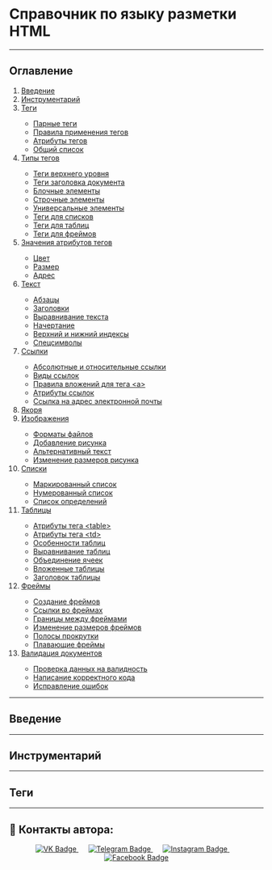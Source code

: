 <h1>Справочник по языку разметки HTML</h1>

---

<!-- Оглавление -->
<h2>Оглавление</h2>
<nav>
    <ol>
        <li><a href="#раздел-1">Введение</a></li>
        <li><a href="#раздел-2">Инструментарий</a></li>
        <li><a href="#раздел-3">Теги</a></li>
        <ul>
            <li><a href="#подраздел-3.1">Парные теги</a></li>
            <li><a href="#подраздел-3.2">Правила применения тегов</a></li>
            <li><a href="#подраздел-3.3">Атрибуты тегов</a></li>
            <li><a href="#подраздел-3.4">Общий список</a></li>
        </ul>
        <li><a href="#раздел-4">Типы тегов</a></li>
        <ul>
            <li><a href="#подраздел-4.1">Теги верхнего уровня</a></li>
            <li><a href="#подраздел-4.2">Теги заголовка документа</a></li>
            <li><a href="#подраздел-4.3">Блочные элементы</a></li>
            <li><a href="#подраздел-4.4">Строчные элементы</a></li>
            <li><a href="#подраздел-4.5">Универсальные элементы</a></li>
            <li><a href="#подраздел-4.6">Теги для списков</a></li>
            <li><a href="#подраздел-4.7">Теги для таблиц</a></li>
            <li><a href="#подраздел-4.8">Теги для фреймов</a></li>
        </ul>
        <li><a href="#раздел-5">Значения атрибутов тегов</a></li>
        <ul>
            <li><a href="#подраздел-5.1">Цвет</a></li>
            <li><a href="#подраздел-5.2">Размер</a></li>
            <li><a href="#подраздел-5.3">Адрес</a></li>
        </ul>
        <li><a href="#раздел-6">Текст</a></li>
        <ul>
            <li><a href="#подраздел-6.1">Абзацы</a></li>
            <li><a href="#подраздел-6.2">Заголовки</a></li>
            <li><a href="#подраздел-6.3">Выравнивание текста</a></li>
            <li><a href="#подраздел-6.4">Начертание</a></li>
            <li><a href="#подраздел-6.5">Верхний и нижний индексы</a></li>
            <li><a href="#подраздел-6.6">Спецсимволы</a></li>
        </ul>
        <li><a href="#раздел-7">Ссылки</a></li>
        <ul>
            <li><a href="#подраздел-7.1">Абсолютные и относительные ссылки</a></li>
            <li><a href="#подраздел-7.2">Виды ссылок</a></li>
            <li><a href="#подраздел-7.3">Правила вложений для тега &#60;a&#62;</a></li>
            <li><a href="#подраздел-7.4">Атрибуты ссылок</a></li>
            <li><a href="#подраздел-7.5">Ссылка на адрес электронной почты</a></li>
        </ul>
        <li><a href="#раздел-8">Якоря</a></li>
        <li><a href="#раздел-9">Изображения</a></li>
        <ul>
            <li><a href="#подраздел-9.1">Форматы файлов</a></li>
            <li><a href="#подраздел-9.2">Добавление рисунка</a></li>
            <li><a href="#подраздел-9.3">Альтернативный текст</a></li>
            <li><a href="#подраздел-9.3">Изменение размеров рисунка</a></li>
        </ul>
        <li><a href="#раздел-10">Списки</a></li>
        <ul>
            <li><a href="#подраздел-10.1">Маркированный список</a></li>
            <li><a href="#подраздел-10.2">Нумерованный список</a></li>
            <li><a href="#подраздел-10.3">Список определений</a></li>
        </ul>
        <li><a href="#раздел-11">Таблицы</a></li>
        <ul>
            <li><a href="#подраздел-11.1">Атрибуты тега &#60;table&#62;</a></li>
            <li><a href="#подраздел-11.2">Атрибуты тега &#60;td&#62;</a></li>
            <li><a href="#подраздел-11.3">Особенности таблиц</a></li>
            <li><a href="#подраздел-11.4">Выравнивание таблиц</a></li>
            <li><a href="#подраздел-11.5">Объединение ячеек</a></li>
            <li><a href="#подраздел-11.6">Вложенные таблицы</a></li>
            <li><a href="#подраздел-11.7">Заголовок таблицы</a></li>
        </ul>
        <li><a href="#раздел-12">Фреймы</a></li>
        <ul>
            <li><a href="#подраздел-12.1">Создание фреймов</a></li>
            <li><a href="#подраздел-12.2">Ссылки во фреймах</a></li>
            <li><a href="#подраздел-12.3">Границы между фреймами</a></li>
            <li><a href="#подраздел-12.4">Изменение размеров фреймов</a></li>
            <li><a href="#подраздел-12.5">Полосы прокрутки</a></li>
            <li><a href="#подраздел-12.6">Плавающие фреймы</a></li>
        </ul>
        <li><a href="#раздел-13">Валидация документов</a></li>
        <ul>
            <li><a href="#подраздел-13.1">Проверка данных на валидность</a></li>
            <li><a href="#подраздел-13.2">Написание корректного кода</a></li>
            <li><a href="#подраздел-13.3">Исправление ошибок</a></li>
        </ul>
    </ol>
</nav>

---

<!-- Разделы -->
<h2 id="раздел-1">Введение</h2>

---

<h2 id="раздел-2">Инструментарий</h2>

---

<h2 id="раздел-3">Теги</h2>

---

<!-- Contacts -->
<h2>📡 Контакты автора:</h2>
<div id="badges" align="center">
    <a href="https://vk.com/bogdan_klimov">
        <img src="https://img.shields.io/badge/VK-blue?style=for-the-badge&logo=vk&logoColor=white&size=30" alt="VK Badge"/>
    </a> &nbsp;&nbsp;&nbsp;&nbsp;
    <a href="https://t.me/bogdanklimov">
        <img src="https://img.shields.io/badge/Telegram-2CA5E0?style=for-the-badge&logo=telegram&logoColor=white" alt="Telegram Badge"/>
    </a> &nbsp;&nbsp;&nbsp;&nbsp;
    <a href="https://www.instagram.com/ghost_777_24?igsh=aHdwa2s1cTIzbmhw&utm_source=qr">
        <img src="https://img.shields.io/badge/Instagram-%23E4405F.svg?style=for-the-badge&logo=Instagram&logoColor=white" alt="Instagram Badge"/>
    </a> &nbsp;&nbsp;&nbsp;&nbsp;
    <a href="https://www.facebook.com/profile.php?id=100033935590093&mibextid=LQQJ4d">
        <img src="https://img.shields.io/badge/Facebook-%231877F2.svg?style=for-the-badge&logo=Facebook&logoColor=white" alt="Facebook Badge"/>
    </a>
</div>
